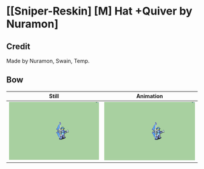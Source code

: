 # [\[Sniper-Reskin\] \[M\] Hat +Quiver by Nuramon]

## Credit

Made by Nuramon, Swain, Temp.
	
## Bow

| Still | Animation |
| :---: | :-------: |
| ![Bow still](./Bow_000.png) | ![Bow animation](./Bow.gif) |
